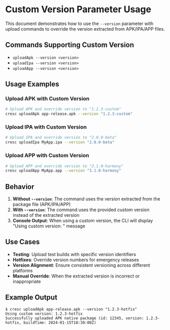 # Custom Version Parameter Usage

This document demonstrates how to use the `--version` parameter with upload commands to override the version extracted from APK/IPA/APP files.

## Commands Supporting Custom Version

- `uploadApk --version <version>`
- `uploadIpa --version <version>`
- `uploadApp --version <version>`

## Usage Examples

### Upload APK with Custom Version

```bash
# Upload APK and override version to "1.2.3-custom"
cresc uploadApk app-release.apk --version "1.2.3-custom"
```

### Upload IPA with Custom Version

```bash
# Upload IPA and override version to "2.0.0-beta"
cresc uploadIpa MyApp.ipa --version "2.0.0-beta"
```

### Upload APP with Custom Version

```bash
# Upload APP and override version to "3.1.0-harmony"
cresc uploadApp MyApp.app --version "3.1.0-harmony"
```

## Behavior

1. **Without `--version`**: The command uses the version extracted from the package file (APK/IPA/APP)
2. **With `--version`**: The command uses the provided custom version instead of the extracted version
3. **Console Output**: When using a custom version, the CLI will display "Using custom version: <version>" message

## Use Cases

- **Testing**: Upload test builds with specific version identifiers
- **Hotfixes**: Override version numbers for emergency releases
- **Version Alignment**: Ensure consistent versioning across different platforms
- **Manual Override**: When the extracted version is incorrect or inappropriate

## Example Output

```
$ cresc uploadApk app-release.apk --version "1.2.3-hotfix"
Using custom version: 1.2.3-hotfix
Successfully uploaded APK native package (id: 12345, version: 1.2.3-hotfix, buildTime: 2024-01-15T10:30:00Z)
```
